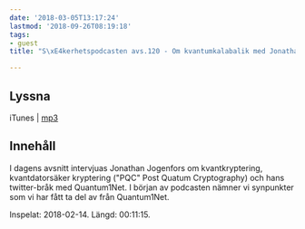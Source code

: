 ```yaml
---
date: '2018-03-05T13:17:24'
lastmod: '2018-09-26T08:19:18'
tags:
- guest
title: "S\xE4kerhetspodcasten avs.120 - Om kvantumkalabalik med Jonathan Jogenfors"

---
```

## Lyssna

iTunes \| [mp3](http://traffic.libsyn.com/sakerhetspodcasten/Jonathan_Jogenfors_Quantum1Net_Kvantkrypton_kvantsakrakrypton_kryptovalutor.mp3)

## Innehåll

I dagens avsnitt intervjuas Jonathan Jogenfors om kvantkryptering, kvantdatorsäker
kryptering ("PQC" Post Quatum Cryptography) och hans twitter-bråk med Quantum1Net.
I början av podcasten nämner vi synpunkter som vi har fått ta del av från Quantum1Net.

Inspelat: 2018-02-14. Längd: 00:11:15.

